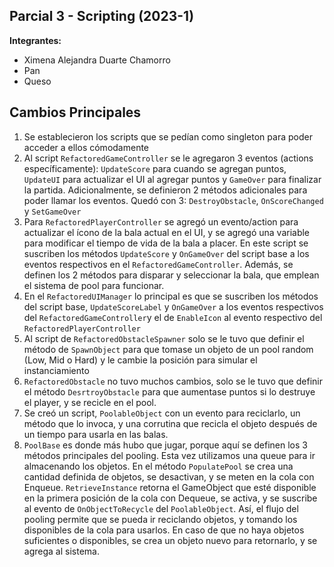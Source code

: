 **Parcial 3 - Scripting (2023-1)**
----
**Integrantes:**
+ Ximena Alejandra Duarte Chamorro
+ Pan
+ Queso

Cambios Principales
----
1. Se establecieron los scripts que se pedían como singleton para poder acceder a ellos cómodamente
2. Al script `RefactoredGameController` se le agregaron 3 eventos (actions específicamente): `UpdateScore` para cuando se agregan puntos, `UpdateUI` para actualizar el UI al agregar puntos y `GameOver` para finalizar la partida. Adicionalmente, se definieron 2 métodos adicionales para poder llamar los eventos. Quedó con 3: `DestroyObstacle`, `OnScoreChanged` y `SetGameOver`
3. Para `RefactoredPlayerController` se agregó un evento/action para actualizar el ícono de la bala actual en el UI, y se agregó una variable para modificar el tiempo de vida de la bala a placer. En este script se suscriben los métodos `UpdateScore` y `OnGameOver` del script base a los eventos respectivos en el `RefactoredGameController`. Además, se definen los 2 métodos para disparar y seleccionar la bala, que emplean el sistema de pool para funcionar.
4. En el `RefactoredUIManager` lo principal es que se suscriben los métodos del script base, `UpdateScoreLabel` y `OnGameOver` a los eventos respectivos del `RefactoredGameController`y el de `EnableIcon` al evento respectivo del `RefactoredPlayerController`
5. Al script de `RefactoredObstacleSpawner` solo se le tuvo que definir el método de `SpawnObject` para que tomase un objeto de un pool random (Low, Mid o Hard) y le cambie la posición para simular el instanciamiento
6. `RefactoredObstacle` no tuvo muchos cambios, solo se le tuvo que definir el método `DesrtroyObstacle` para que aumentase puntos si lo destruye el player, y se recicle en el pool.
7. Se creó un script, `PoolableObject` con un evento para reciclarlo, un método que lo invoca, y una corrutina que recicla el objeto después de un tiempo para usarla en las balas.
8. `PoolBase` es donde más hubo que jugar, porque aquí se definen los 3 métodos principales del pooling. Esta vez utilizamos una queue para ir almacenando los objetos. En el método `PopulatePool` se crea una cantidad definida de objetos, se desactivan, y se meten en la cola con Enqueue. `RetrieveInstance` retorna el GameObject que esté disponible en la primera posición de la cola con Dequeue, se activa, y se suscribe al evento de `OnObjectToRecycle` del `PoolableObject`. Así, el flujo del pooling permite que se pueda ir reciclando objetos, y tomando los disponibles de la cola para usarlos. En caso de que no haya objetos suficientes o disponibles, se crea un objeto nuevo para retornarlo, y se agrega al sistema.


 
